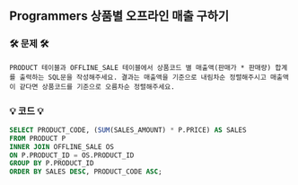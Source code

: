 ## Programmers 상품별 오프라인 매출 구하기
### 🛠️ 문제 🛠️
```
PRODUCT 테이블과 OFFLINE_SALE 테이블에서 상품코드 별 매출액(판매가 * 판매량) 합계를 출력하는 SQL문을 작성해주세요. 결과는 매출액을 기준으로 내림차순 정렬해주시고 매출액이 같다면 상품코드를 기준으로 오름차순 정렬해주세요.
```

### 💡 코드 💡
```sql
SELECT PRODUCT_CODE, (SUM(SALES_AMOUNT) * P.PRICE) AS SALES
FROM PRODUCT P
INNER JOIN OFFLINE_SALE OS
ON P.PRODUCT_ID = OS.PRODUCT_ID
GROUP BY P.PRODUCT_ID
ORDER BY SALES DESC, PRODUCT_CODE ASC;
```
<br/>
